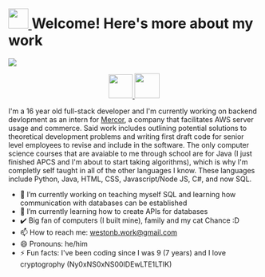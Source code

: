 
<!--
**westonbattles/westonbattles** is a ✨ _special_ ✨ repository because its `README.md` (this file) appears on your GitHub profile.
-->
<h1><a href="https://takeb1nzyto.space/" target="_blank"> <img src="https://i.imgur.com/IGvB9zy.png" height = "40"> </a> Welcome! Here's more about my work</h1>
 

<img src="https://i.imgur.com/eLm3dJV.jpg">

<p align="center">
  <a href="https://twitter.com/westonbattles" target="_blank">
    <img src="https://assets.stickpng.com/images/580b57fcd9996e24bc43c53e.png"
       width="48"
       height="48">
  </a>
 
  <a href="https://www.linkedin.com/in/weston-battles-131373219/" target="_blank">
    <img src="https://markinickerson.com/wp-content/uploads/2020/03/linkedin-icon.png"
         width="50"
         height="50">
  </a>
   
</p>


I'm a 16 year old full-stack developer and I'm currently working on backend devlopment as an intern for [Mercor](https://www.linkedin.com/company/mercor-connect), a company that facilitates AWS server usage and commerce. Said work includes outlining potential solutions to theoretical development problems and writing first draft code for senior level employees to revise and include in the software. The only computer science courses that are avaiable to me through school are for Java (I just finished APCS and I'm about to start taking algorithms), which is why I'm completly self taught in all of the other languages I know. These languages include Python, Java, HTML, CSS, Javascript/Node JS, C#, and now SQL.

- 🏫 I’m currently working on teaching myself SQL and learning how communication with databases can be established
- 👀 I’m currently learning how to create APIs for databases
- ✔️ Big fan of computers (I built mine), family and my cat Chance :D
- 📫 How to reach me: westonb.work@gmail.com
- 😄 Pronouns: he/him
- ⚡ Fun facts: I've been coding since I was 9 (7 years) and I love cryptogrophy (Ny0xNS0xNS00IDEwLTE1LTIK)


